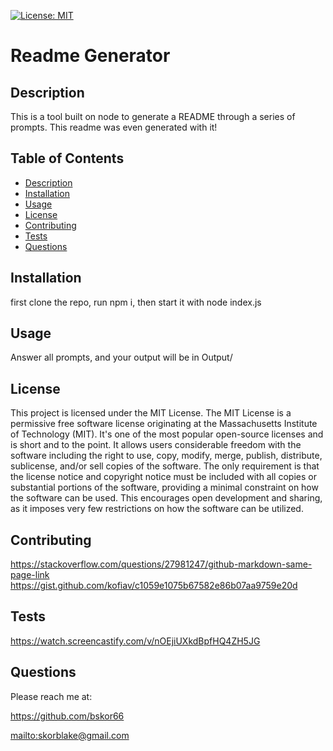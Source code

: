 [![License: MIT](https://img.shields.io/badge/License-MIT-yellow.svg)](https://opensource.org/licenses/MIT)

# Readme Generator

## Description

This is a tool built on node to generate a README through a series of prompts. This readme was even generated with it!

## Table of Contents

- [Description](#description)
- [Installation](#installation)
- [Usage](#usage)
- [License](#license)
- [Contributing](#contributing)
- [Tests](#tests)
- [Questions](#questions)

## Installation

first clone the repo, run npm i, then start it with node index.js

## Usage

Answer all prompts, and your output will be in Output/

## License

This project is licensed under the MIT License. The MIT License is a permissive free software license originating at the Massachusetts Institute of Technology (MIT). It's one of the most popular open-source licenses and is short and to the point. It allows users considerable freedom with the software including the right to use, copy, modify, merge, publish, distribute, sublicense, and/or sell copies of the software. The only requirement is that the license notice and copyright notice must be included with all copies or substantial portions of the software, providing a minimal constraint on how the software can be used. This encourages open development and sharing, as it imposes very few restrictions on how the software can be utilized.

## Contributing

<https://stackoverflow.com/questions/27981247/github-markdown-same-page-link>
<https://gist.github.com/kofiav/c1059e1075b67582e86b07aa9759e20d>

## Tests
<https://watch.screencastify.com/v/nOEjiUXkdBpfHQ4ZH5JG>

## Questions

Please reach me at:

<https://github.com/bskor66>

<mailto:skorblake@gmail.com>
